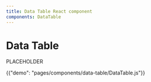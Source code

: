 ```yaml
---
title: Data Table React component
components: DataTable
---
```


# Data Table

<p class="description">PLACEHOLDER</p>

{{"demo": "pages/components/data-table/DataTable.js"}}

